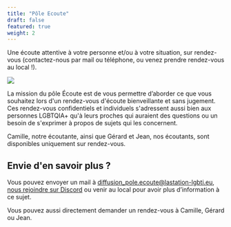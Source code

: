 ```yaml
---
title: "Pôle Ecoute"
draft: false
featured: true
weight: 2
---
```


Une écoute attentive à votre personne et/ou à votre situation, sur rendez-vous (contactez-nous par mail ou téléphone, ou venez prendre rendez-vous au local !).

![](/images/undraw_conversation_h12g.svg)


La mission du pôle Écoute est de vous permettre d’aborder ce que vous souhaitez lors d'un rendez-vous d'écoute bienveillante et sans jugement. Ces rendez-vous confidentiels et individuels s'adressent aussi bien aux personnes LGBTQIA+ qu'à leurs proches qui auraient des questions ou un besoin de s'exprimer à propos de sujets qui les concernent.

Camille, notre écoutante, ainsi que Gérard et Jean, nos écoutants, sont disponibles uniquement sur rendez-vous.

## Envie d'en savoir plus ? 

Vous pouvez envoyer un mail à diffusion_pole.ecoute@lastation-lgbti.eu, [nous rejoindre sur Discord](https://discord.gg/hMjAqkVDRh) ou venir au local pour avoir plus d’information à ce sujet.

Vous pouvez aussi directement demander un rendez-vous à Camille, Gérard ou Jean.

